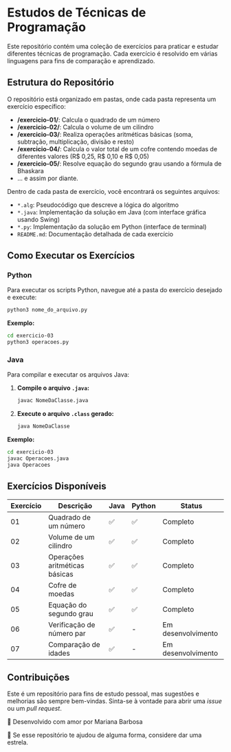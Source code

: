 # Estudos de Técnicas de Programação

Este repositório contém uma coleção de exercícios para praticar e estudar diferentes técnicas de programação. Cada exercício é resolvido em várias linguagens para fins de comparação e aprendizado.

## Estrutura do Repositório

O repositório está organizado em pastas, onde cada pasta representa um exercício específico:

- **/exercicio-01/**: Calcula o quadrado de um número
- **/exercicio-02/**: Calcula o volume de um cilindro
- **/exercicio-03/**: Realiza operações aritméticas básicas (soma, subtração, multiplicação, divisão e resto)
- **/exercicio-04/**: Calcula o valor total de um cofre contendo moedas de diferentes valores (R$ 0,25, R$ 0,10 e R$ 0,05)
- **/exercicio-05/**: Resolve equação do segundo grau usando a fórmula de Bhaskara
- ... e assim por diante.

Dentro de cada pasta de exercício, você encontrará os seguintes arquivos:

- `*.alg`: Pseudocódigo que descreve a lógica do algoritmo
- `*.java`: Implementação da solução em Java (com interface gráfica usando Swing)
- `*.py`: Implementação da solução em Python (interface de terminal)
- `README.md`: Documentação detalhada de cada exercício

## Como Executar os Exercícios

### Python

Para executar os scripts Python, navegue até a pasta do exercício desejado e execute:

```bash
python3 nome_do_arquivo.py
```

**Exemplo:**
```bash
cd exercicio-03
python3 operacoes.py
```

### Java

Para compilar e executar os arquivos Java:

1.  **Compile o arquivo `.java`:**
    ```bash
    javac NomeDaClasse.java
    ```

2.  **Execute o arquivo `.class` gerado:**
    ```bash
    java NomeDaClasse
    ```

**Exemplo:**
```bash
cd exercicio-03
javac Operacoes.java
java Operacoes
```

## Exercícios Disponíveis

| Exercício | Descrição | Java | Python | Status |
|-----------|-----------|------|--------|--------|
| 01 | Quadrado de um número | ✅ | ✅ | Completo |
| 02 | Volume de um cilindro | ✅ | ✅ | Completo |
| 03 | Operações aritméticas básicas | ✅ | ✅ | Completo |
| 04 | Cofre de moedas | ✅ | ✅ | Completo |
| 05 | Equação do segundo grau | ✅ | ✅ | Completo |
| 06 | Verificação de número par | ✅ | - | Em desenvolvimento |
| 07 | Comparação de idades | ✅ | - | Em desenvolvimento |

## Contribuições

Este é um repositório para fins de estudo pessoal, mas sugestões e melhorias são sempre bem-vindas. Sinta-se à vontade para abrir uma *issue* ou um *pull request*.

💜 Desenvolvido com amor por Mariana Barbosa

🌟 Se esse repositório te ajudou de alguma forma, considere dar uma estrela.
